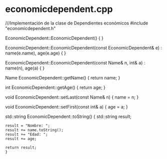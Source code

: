 # economicdependent.cpp
///Implementación de la clase de Dependientes económicos
#include "economicdependent.h"

EconomicDependent::EconomicDependent() { }

EconomicDependent::EconomicDependent(const EconomicDependent& e) : name(e.name), age(e.age) { }

EconomicDependent::EconomicDependent(const Name& n, int& a) : name(n), age(a) { }

Name EconomicDependent::getName() {
    return name;
    }

int EconomicDependent::getAge() {
    return age;
    }

void EconomicDependent::setLast(const Name& n) {
    name = n;
    }

void EconomicDependent::setFirst(const int& a) {
    age = a;
    }

std::string EconomicDependent::toString() {
    std::string result;

    result = "Nombre: ";
    result += name.toString();
    result += "Edad: ";
    result += age;

    return result;
    }

